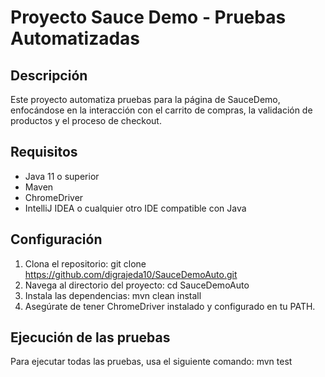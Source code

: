 # Proyecto Sauce Demo - Pruebas Automatizadas

## Descripción
Este proyecto automatiza pruebas para la página de SauceDemo, enfocándose en la interacción con el carrito de compras, la validación de productos y el proceso de checkout.

## Requisitos
- Java 11 o superior
- Maven
- ChromeDriver
- IntelliJ IDEA o cualquier otro IDE compatible con Java

## Configuración
1. Clona el repositorio:
   git clone https://github.com/digrajeda10/SauceDemoAuto.git
2. Navega al directorio del proyecto:
   cd SauceDemoAuto
3. Instala las dependencias:
   mvn clean install
4. Asegúrate de tener ChromeDriver instalado y configurado en tu PATH.

## Ejecución de las pruebas
Para ejecutar todas las pruebas, usa el siguiente comando:
   mvn test
